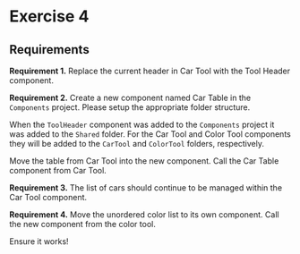 # Exercise 4

## Requirements

**Requirement 1.** Replace the current header in Car Tool with the Tool Header component.

**Requirement 2.** Create a new component named Car Table in the `Components` project. Please setup the appropriate folder structure.

When the `ToolHeader` component was added to the `Components` project it was added to the `Shared` folder. For the Car Tool and Color Tool components they will be added to the `CarTool` and `ColorTool` folders, respectively.

Move the table from Car Tool into the new component. Call the Car Table component from Car Tool.

**Requirement 3.** The list of cars should continue to be managed within the Car Tool component.

**Requirement 4.** Move the unordered color list to its own component. Call the new component from the color tool.

Ensure it works!